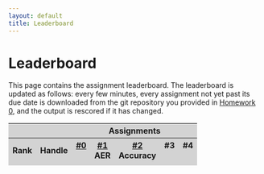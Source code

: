 ```yaml
---
layout: default
title: Leaderboard
---
```

# Leaderboard

This page contains the assignment leaderboard. The leaderboard is updated as follows: every few minutes, every assignment not yet past its due date is downloaded from the git repository you provided in [Homework 0](hw0.html), and the output is rescored if it has changed.

<script src="homework.js">
</script>

<table id="leaderboard">
  <thead style="background-color: lightgrey">
    <tr>
      <th colspan="3"></th>
      <th colspan="5" align="center">
        Assignments
      </th>
    </tr>
    <tr>
      <th colspan="2">
        Rank
      </th>
      <th>
        Handle
      </th>
      <th valign="top">
        <a href="javascript:;" onclick="resort(1, 0); drawLeaderboard(); return false;">#0</a><br/>
        <span class="small"></span>
      </th>
      <th valign="top">
        <a href="javascript:;" onclick="resort(2, 1); drawLeaderboard(); return false;">#1</a><br/>
        <span class="small">AER</span>
      </th>
      <th valign="top">
        <a href="javascript:;" onclick="resort(3, 0); drawLeaderboard(); return false;">#2</a><br/>
        <span class="small">Accuracy</span>
      </th>
      <th valign="top">
        <!--<a href="hw3.html">-->#3<!--</a>--><br/>
        <span class="small"><!--Model Score--></span>
      </th>
      <th valign="top">
        <!--<a href="hw4.html">-->#4<!--</a>--><br/>
        <span class="small"><!--METEOR--></span>
      </th>
    </tr>
  </thead>
  <tbody id="scorediv">
  </tbody>
  <tfoot>
    <tr>
      <td colspan="8" align="center" id="updatedDiv" style="background-color: lightgrey">
      </td>
    </tr>
  </tfoot>
</table>

<script src="leaderboard.js">
</script>
